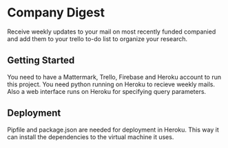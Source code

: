 # Company Digest

Receive weekly updates to your mail on most recently funded companied and add them to your trello to-do list to organize your research. 

## Getting Started

You need to have a Mattermark, Trello, Firebase and Heroku account to run this project. You need python running on Heroku to recieve weekly mails. Also a web interface runs on Heroku for specifying query parameters. 

## Deployment

Pipfile and package.json are needed for deployment in Heroku. This way it can install the dependencies to the virtual machine it uses. 
